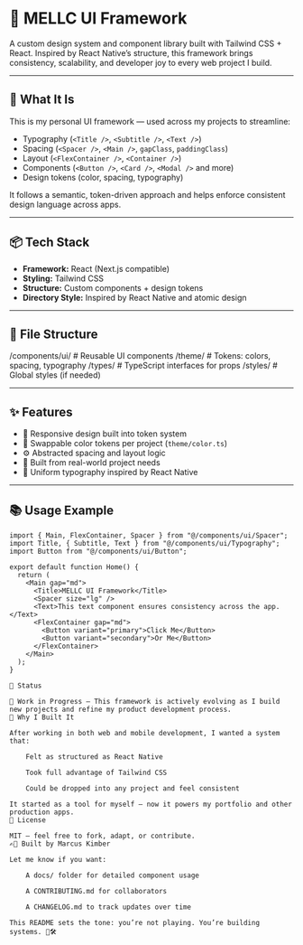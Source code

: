 # 🧩 MELLC UI Framework

A custom design system and component library built with Tailwind CSS + React. Inspired by React Native’s structure, this framework brings consistency, scalability, and developer joy to every web project I build.

---

## 🚀 What It Is

This is my personal UI framework — used across my projects to streamline:

- Typography (`<Title />`, `<Subtitle />`, `<Text />`)
- Spacing (`<Spacer />`, `<Main />`, `gapClass`, `paddingClass`)
- Layout (`<FlexContainer />`, `<Container />`)
- Components (`<Button />`, `<Card />`, `<Modal />` and more)
- Design tokens (color, spacing, typography)

It follows a semantic, token-driven approach and helps enforce consistent design language across apps.

---

## 📦 Tech Stack

- **Framework:** React (Next.js compatible)
- **Styling:** Tailwind CSS
- **Structure:** Custom components + design tokens
- **Directory Style:** Inspired by React Native and atomic design

---

## 📁 File Structure

/components/ui/ # Reusable UI components
/theme/ # Tokens: colors, spacing, typography
/types/ # TypeScript interfaces for props
/styles/ # Global styles (if needed)


---

## ✨ Features

- 🔁 Responsive design built into token system  
- 🎨 Swappable color tokens per project (`theme/color.ts`)  
- ⚙️ Abstracted spacing and layout logic  
- 🧠 Built from real-world project needs  
- 📐 Uniform typography inspired by React Native  

---

## 📚 Usage Example

```tsx
import { Main, FlexContainer, Spacer } from "@/components/ui/Spacer";
import Title, { Subtitle, Text } from "@/components/ui/Typography";
import Button from "@/components/ui/Button";

export default function Home() {
  return (
    <Main gap="md">
      <Title>MELLC UI Framework</Title>
      <Spacer size="lg" />
      <Text>This text component ensures consistency across the app.</Text>
      <FlexContainer gap="md">
        <Button variant="primary">Click Me</Button>
        <Button variant="secondary">Or Me</Button>
      </FlexContainer>
    </Main>
  );
}

🧪 Status

🚧 Work in Progress — This framework is actively evolving as I build new projects and refine my product development process.
🧠 Why I Built It

After working in both web and mobile development, I wanted a system that:

    Felt as structured as React Native

    Took full advantage of Tailwind CSS

    Could be dropped into any project and feel consistent

It started as a tool for myself — now it powers my portfolio and other production apps.
🔐 License

MIT — feel free to fork, adapt, or contribute.
✍🏾 Built by Marcus Kimber

Let me know if you want:

    A docs/ folder for detailed component usage

    A CONTRIBUTING.md for collaborators

    A CHANGELOG.md to track updates over time

This README sets the tone: you’re not playing. You’re building systems. 💼🛠️
